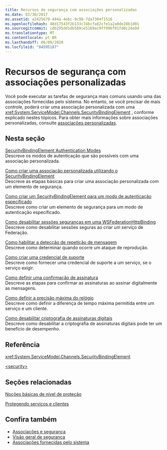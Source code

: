 ```yaml
---
title: Recursos de segurança com associações personalizadas
ms.date: 03/30/2017
ms.assetid: a2425679-484a-4e6c-9c98-7da7304f1516
ms.openlocfilehash: 48d17543f2b133c74bcfa82cfe1a2a0de28b1d01
ms.sourcegitcommit: cdb295dd1db589ce5169ac9ff096f01fd0c2da9d
ms.translationtype: MT
ms.contentlocale: pt-BR
ms.lasthandoff: 06/09/2020
ms.locfileid: "84595187"
---
```

# <a name="security-capabilities-with-custom-bindings"></a>Recursos de segurança com associações personalizadas
Você pode executar as tarefas de segurança mais comuns usando uma das associações fornecidas pelo sistema. No entanto, se você precisar de mais controle, poderá criar uma associação personalizada com uma <xref:System.ServiceModel.Channels.SecurityBindingElement> , conforme explicado nestes tópicos. Para obter mais informações sobre associações personalizadas, consulte [associações personalizadas](../extending/custom-bindings.md).  
  
## <a name="in-this-section"></a>Nesta seção  
 [SecurityBindingElement Authentication Modes](securitybindingelement-authentication-modes.md)  
 Descreve os modos de autenticação que são possíveis com uma associação personalizada.  
  
 [Como criar uma associação personalizada utilizando o SecurityBindingElement](how-to-create-a-custom-binding-using-the-securitybindingelement.md)  
 Descreve as etapas básicas para criar uma associação personalizada com um elemento de segurança.  
  
 [Como criar um SecurityBindingElement para um modo de autenticação especificado](how-to-create-a-securitybindingelement-for-a-specified-authentication-mode.md)  
 Descreve como criar um elemento de segurança para um modo de autenticação especificado.  
  
 [Como desabilitar sessões seguranças em uma WSFederationHttpBinding](how-to-disable-secure-sessions-on-a-wsfederationhttpbinding.md)  
 Descreve como desabilitar sessões seguras ao criar um serviço de Federação.  
  
 [Como habilitar a detecção de repetição de mensagem](how-to-enable-message-replay-detection.md)  
 Descreve como determinar quando ocorre um ataque de reprodução.  
  
 [Como criar uma credencial de suporte](how-to-create-a-supporting-credential.md)  
 Descreve como fornecer uma credencial de suporte a um serviço, se o serviço exigir.  
  
 [Como definir uma confirmação de assinatura](how-to-set-up-a-signature-confirmation.md)  
 Descreve as etapas para confirmar as assinaturas ao assinar digitalmente as mensagens.  
  
 [Como definir a precisão máxima do relógio](how-to-set-a-max-clock-skew.md)  
 Descreve como definir a diferença de tempo máxima permitida entre um serviço e um cliente.  
  
 [Como desabilitar criptografia de assinaturas digitais](how-to-disable-encryption-of-digital-signatures.md)  
 Descreve como desabilitar a criptografia de assinaturas digitais pode ter um benefício de desempenho.  
  
## <a name="reference"></a>Referência  
 <xref:System.ServiceModel.Channels.SecurityBindingElement>  
  
 [\<security>](../../configure-apps/file-schema/wcf/security-of-custombinding.md)  
  
## <a name="related-sections"></a>Seções relacionadas  
 [Noções básicas de nível de proteção](../understanding-protection-level.md)  
  
 [Protegendo serviços e clientes](securing-services-and-clients.md)  
  
## <a name="see-also"></a>Confira também

- [Associações e segurança](bindings-and-security.md)
- [Visão geral de segurança](security-overview.md)
- [Associações fornecidas pelo sistema](../system-provided-bindings.md)
